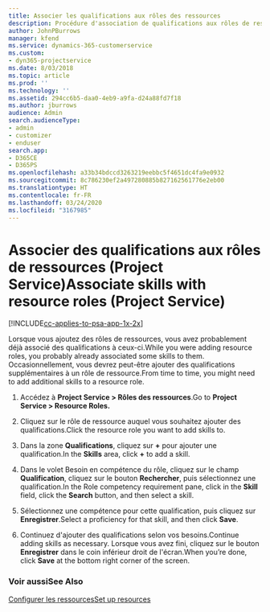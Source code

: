 ```yaml
---
title: Associer les qualifications aux rôles des ressources
description: Procédure d'association de qualifications aux rôles de ressources dans Project Service
author: JohnPBurrows
manager: kfend
ms.service: dynamics-365-customerservice
ms.custom:
- dyn365-projectservice
ms.date: 8/03/2018
ms.topic: article
ms.prod: ''
ms.technology: ''
ms.assetid: 294cc6b5-daa0-4eb9-a9fa-d24a88fd7f18
ms.author: jburrows
audience: Admin
search.audienceType:
- admin
- customizer
- enduser
search.app:
- D365CE
- D365PS
ms.openlocfilehash: a33b34bdccd3263219eebbc5f4651dc4fa9e0932
ms.sourcegitcommit: 8c786230ef2a497280885b827162561776e2eb00
ms.translationtype: HT
ms.contentlocale: fr-FR
ms.lasthandoff: 03/24/2020
ms.locfileid: "3167985"
---
```

# <a name="associate-skills-with-resource-roles-project-service"></a><span data-ttu-id="97f4e-103">Associer des qualifications aux rôles de ressources (Project Service)</span><span class="sxs-lookup"><span data-stu-id="97f4e-103">Associate skills with resource roles (Project Service)</span></span>

[!INCLUDE[cc-applies-to-psa-app-1x-2x](../includes/cc-applies-to-psa-app-1x-2x.md)]

<span data-ttu-id="97f4e-104">Lorsque vous ajoutez des rôles de ressources, vous avez probablement déjà associé des qualifications à ceux-ci.</span><span class="sxs-lookup"><span data-stu-id="97f4e-104">While you were adding resource roles, you probably already associated some skills to them.</span></span> <span data-ttu-id="97f4e-105">Occasionnellement, vous devrez peut-être ajouter des qualifications supplémentaires à un rôle de ressource.</span><span class="sxs-lookup"><span data-stu-id="97f4e-105">From time to time, you might need to add additional skills to a resource role.</span></span>  
  
1.  <span data-ttu-id="97f4e-106">Accédez à **Project Service > Rôles des ressources**.</span><span class="sxs-lookup"><span data-stu-id="97f4e-106">Go to **Project Service > Resource Roles.**</span></span>  
  
2.  <span data-ttu-id="97f4e-107">Cliquez sur le rôle de ressource auquel vous souhaitez ajouter des qualifications.</span><span class="sxs-lookup"><span data-stu-id="97f4e-107">Click the resource role you want to add skills to.</span></span>  
  
3.  <span data-ttu-id="97f4e-108">Dans la zone **Qualifications**, cliquez sur **+** pour ajouter une qualification.</span><span class="sxs-lookup"><span data-stu-id="97f4e-108">In the **Skills** area, click **+** to add a skill.</span></span>  
  
4.  <span data-ttu-id="97f4e-109">Dans le volet Besoin en compétence du rôle, cliquez sur le champ **Qualification**, cliquez sur le bouton **Rechercher**, puis sélectionnez une qualification.</span><span class="sxs-lookup"><span data-stu-id="97f4e-109">In the Role competency requirement pane, click in the **Skill** field, click the **Search** button,  and then select a skill.</span></span>  
  
5.  <span data-ttu-id="97f4e-110">Sélectionnez une compétence pour cette qualification, puis cliquez sur **Enregistrer**.</span><span class="sxs-lookup"><span data-stu-id="97f4e-110">Select a proficiency for that skill, and then click **Save**.</span></span>  
  
6.  <span data-ttu-id="97f4e-111">Continuez d'ajouter des qualifications selon vos besoins.</span><span class="sxs-lookup"><span data-stu-id="97f4e-111">Continue adding skills as necessary.</span></span> <span data-ttu-id="97f4e-112">Lorsque vous avez fini, cliquez sur le bouton **Enregistrer** dans le coin inférieur droit de l'écran.</span><span class="sxs-lookup"><span data-stu-id="97f4e-112">When you’re done, click **Save** at the bottom right corner of the screen.</span></span>  
  
### <a name="see-also"></a><span data-ttu-id="97f4e-113">Voir aussi</span><span class="sxs-lookup"><span data-stu-id="97f4e-113">See Also</span></span>  
 [<span data-ttu-id="97f4e-114">Configurer les ressources</span><span class="sxs-lookup"><span data-stu-id="97f4e-114">Set up resources</span></span>](../project-service/set-up-resources.md)
